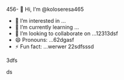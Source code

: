 456- 👋 Hi, I’m @koloseresa465
- 👀 I’m interested in ...
- 🌱 I’m currently learning ...
- 💞️ I’m looking to collaborate on ...12313dsf
- 😄 Pronouns: ...62dgasf
- ⚡ Fun fact: ...werwer
22sdfsssd
<!---53wr
koloseresa/koloseresa is a ✨ special ✨ repository beca132useas its `README45.md` (this file) appearsf on your GitHub profvvile.
You can click the Preview link to take a look at your changes.456
--->3dfs
ds
